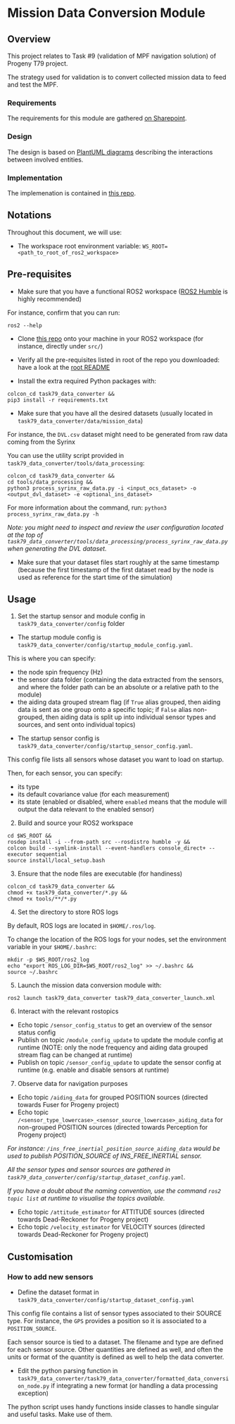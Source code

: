 # Mission Data Conversion Module

## Overview

This project relates to Task #9 (validation of MPF navigation solution) of Progeny T79 project.

The strategy used for validation is to convert collected mission data to feed and test the MPF.

### Requirements

The requirements for this module are gathered [on Sharepoint](https://nocacuk.sharepoint.com/:w:/r/sites/NOCMARSTeam/Shared%20Documents/MARS%20On-board%20Control%20Software/NOCS%20Documentation/OCS%20Simulation/ROS%20NOCS%20Simulation/Simulation%20Work/Progeny%20Task%2079%20OCSv3%20%5BApril%202024%5D/Mission%20Data%20Conversion%20Module%20for%20MPF%20-%20Progeny.docx?d=wa4dc5a4567b34af88024cf7da7843de4&csf=1&web=1&e=3LGwPV).

### Design

The design is based on [PlantUML diagrams](https://nocacuk.sharepoint.com/:f:/r/sites/NOCMARSTeam/Shared%20Documents/MARS%20On-board%20Control%20Software/NOCS%20Documentation/OCS%20Simulation/ROS%20NOCS%20Simulation/Simulation%20Work/Progeny%20Task%2079%20OCSv3%20%5BApril%202024%5D/resources/diagrams?csf=1&web=1&e=d3JgkC) describing the interactions between involved entities.

### Implementation

The implemenation is contained in [this repo](https://github.com/pranavvkumar21/task79).

## Notations

Throughout this document, we will use:

* The workspace root environment variable: `WS_ROOT=<path_to_root_of_ros2_workspace>`

## Pre-requisites

* Make sure that you have a functional ROS2 workspace ([ROS2 Humble](https://docs.ros.org/en/humble/Installation.html) is highly recommended)

For instance, confirm that you can run:

```
ros2 --help
```

* Clone [this repo](https://github.com/pranavvkumar21/task79) onto your machine in your ROS2 workspace (for instance, directly under `src/`)

* Verify all the pre-requisites listed in root of the repo you downloaded: have a look at the [root README](https://github.com/pranavvkumar21/task79/blob/main/README.md)

* Install the extra required Python packages with:

```
colcon_cd task79_data_converter &&
pip3 install -r requirements.txt
```

* Make sure that you have all the desired datasets (usually located in `task79_data_converter/data/mission_data`)

For instance, the `DVL.csv` dataset might need to be generated from raw data coming from the Syrinx

You can use the utility script provided in `task79_data_converter/tools/data_processing`:

```
colcon_cd task79_data_converter &&
cd tools/data_processing &&
python3 process_syrinx_raw_data.py -i <input_ocs_dataset> -o <output_dvl_dataset> -e <optional_ins_dataset> 
```

For more information about the command, run: `python3 process_syrinx_raw_data.py -h`

_Note: you might need to inspect and review the user configuration located at the top of `task79_data_converter/tools/data_processing/process_syrinx_raw_data.py` when generating the DVL dataset._

* Make sure that your dataset files start roughly at the same timestamp (because the first timestamp of the first dataset read by the node is used as reference for the start time of the simulation)

## Usage

1) Set the startup sensor and module config in `task79_data_converter/config` folder

* The startup module config is `task79_data_converter/config/startup_module_config.yaml`.

This is where you can specify: 
- the node spin frequency (Hz)
- the sensor data folder (containing the data extracted from the sensors, and where the folder path can be an absolute or a relative path to the module)
- the aiding data grouped stream flag (if `True` alias grouped, then aiding data is sent as one group onto a specific topic; if `False` alias non-grouped, then aiding data is split up into individual sensor types and sources, and sent onto individual topics)

* The startup sensor config is `task79_data_converter/config/startup_sensor_config.yaml`.

This config file lists all sensors whose dataset you want to load on startup.

Then, for each sensor, you can specify:
- its type
- its default covariance value (for each measurement)
- its state (enabled or disabled, where `enabled` means that the module will output the data relevant to the enabled sensor)

2) Build and source your ROS2 workspace

```
cd $WS_ROOT &&
rosdep install -i --from-path src --rosdistro humble -y &&
colcon build --symlink-install --event-handlers console_direct+ --executor sequential
source install/local_setup.bash
```

3) Ensure that the node files are executable (for handiness)

```
colcon_cd task79_data_converter &&
chmod +x task79_data_converter/*.py &&
chmod +x tools/**/*.py
```

4) Set the directory to store ROS logs

By default, ROS logs are located in `$HOME/.ros/log`.

To change the location of the ROS logs for your nodes, set the environment variable in your `$HOME/.bashrc`:

```
mkdir -p $WS_ROOT/ros2_log
echo "export ROS_LOG_DIR=$WS_ROOT/ros2_log" >> ~/.bashrc && 
source ~/.bashrc
```

5) Launch the mission data conversion module with:

```
ros2 launch task79_data_converter task79_data_converter_launch.xml
```

6) Interact with the relevant rostopics

* Echo topic `/sensor_config_status` to get an overview of the sensor status config
* Publish on topic `/module_config_update` to update the module config at runtime (NOTE: only the node frequency and aiding data grouped stream flag can be changed at runtime)
* Publish on topic `/sensor_config_update` to update the sensor config at runtime (e.g. enable and disable sensors at runtime)

7) Observe data for navigation purposes

* Echo topic `/aiding_data` for grouped POSITION sources (directed towards Fuser for Progeny project)
* Echo topic `/<sensor_type_lowercase>_<sensor_source_lowercase>_aiding_data` for non-grouped POSITION sources (directed towards Perception for Progeny project)

_For instance: `/ins_free_inertial_position_source_aiding_data` would be used to publish POSITION_SOURCE of INS_FREE_INERTIAL sensor._

_All the sensor types and sensor sources are gathered in `task79_data_converter/config/startup_dataset_config.yaml`._

_If you have a doubt about the naming convention, use the command `ros2 topic list` at runtime to visualise the topics available._

* Echo topic `/attitude_estimator` for ATTITUDE sources (directed towards Dead-Reckoner for Progeny project)
* Echo topic `/velocity_estimator` for VELOCITY sources (directed towards Dead-Reckoner for Progeny project)

## Customisation

### How to add new sensors

* Define the dataset format in `task79_data_converter/config/startup_dataset_config.yaml`

This config file contains a list of sensor types associated to their SOURCE type. For instance, the `GPS` provides a position so it is associated to a `POSITION_SOURCE`.

Each sensor source is tied to a dataset. The filename and type are defined for each sensor source. Other quantities are defined as well, and often the units or format of the quantity is defined as well to help the data converter.

* Edit the python parsing function in `task79_data_converter/task79_data_converter/formatted_data_conversion_node.py` if integrating a new format (or handling a data processing exception)

The python script uses handy functions inside classes to handle singular and useful tasks. Make use of them.

